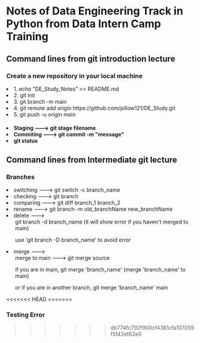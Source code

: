 <h1> Notes of Data Engineering Track in Python from Data Intern Camp Training</h1>

<h2> Command lines from git introduction lecture</h2>
<h3> Create a new repository in your local machine</h3>
<li> 1. echo "DE_Study_Notes" >> README.md</li>
<li> 2. git init</li>
<li> 3. git branch -m main</li>
<li> 4. git remote add origin https://github.com/pillow121/DE_Study.git</li>
<li> 5. git push -u origin main</li>

<h4><li>Staging ---> git stage filename</li>
    <li>Commiting ---> git commit -m "message"</li>
    <li>git status</li>
</h4>

<h2> Command lines from Intermediate git lecture</h2>
<h3>Branches</h3>

<li> switching  ---> git switch -c branch_name</li>
<li> checking  ---> git branch</li>
<li> comparing  ---> git diff branch_1 branch_2</li>
<li> rename ---> git branch -m old_branchName new_branchName</li>
<li> delete ---> <ul>git branch -d branch_name (it will show error if you haven't merged to main)
                 </ul>
                 <ul>use 'git branch -D branch_name' to avoid error</ul>
</li>
<li>merge ---> <ul>merge to main ---> git merge source</ul>
                <ul> if you are in main, git merge 'branch_name' (merge 'branch_name' to main)</ul>
                <ul> or if you are in another branch, git merge 'branch_name' main</ul>
</li>
<<<<<<< HEAD
=======

<h3> Testing Error</h3>

> > > > > > > db774fc792f900cf4381cfa107059f5f42ef62e0
